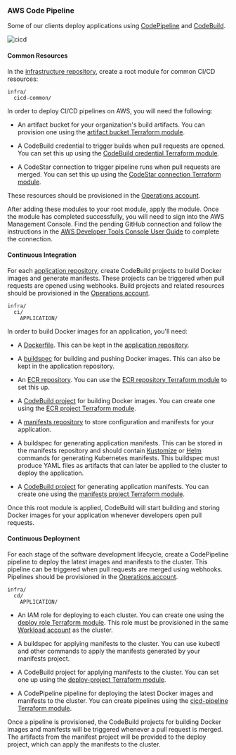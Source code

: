
### AWS Code Pipeline

Some of our clients deploy applications using
[CodePipeline](https://docs.aws.amazon.com/codepipeline/latest/userguide/welcome.html)
and
[CodeBuild](https://docs.aws.amazon.com/codebuild/latest/userguide/welcome.html).

![cicd](./images/cicd.png)

#### Common Resources

In the [infrastructure
repository](../../conventions-and-expectations/repository-conventions/infrastructure-repository.md),
create a root module for common CI/CD resources:

<div class="code panel pdl" style="border-width: 1px;">

<div class="codeContent panelContent pdl">

``` syntaxhighlighter-pre
infra/
  cicd-common/
```

</div>

</div>

In order to deploy CI/CD pipelines on AWS, you will need the following:

  - An artifact bucket for your organization's build artifacts. You can
    provision one using the [artifact bucket Terraform
    module](https://github.com/thoughtbot/terraform-eks-cicd/tree/main/modules/artifact-bucket).

  - A CodeBuild credential to trigger builds when pull requests are
    opened. You can set this up using the [CodeBuild credential
    Terraform
    module](https://github.com/thoughtbot/terraform-eks-cicd/tree/main/modules/codebuild-credential).

  - A CodeStar connection to trigger pipeline runs when pull requests
    are merged. You can set this up using the [CodeStar connection
    Terraform
    module](https://github.com/thoughtbot/terraform-eks-cicd/tree/main/modules/codestar-connection).

These resources should be provisioned in the [Operations
account](../../conventions-and-expectations/account-conventions.md).

After adding these modules to your root module, apply the module. Once
the module has completed successfully, you will need to sign into the
AWS Management Console. Find the pending GitHub connection and follow
the instructions in the [AWS Developer Tools Console User
Guide](https://docs.aws.amazon.com/dtconsole/latest/userguide/connections-update.html)
to complete the connection.

#### Continuous Integration

For each [application
repository](../../conventions-and-expectations/repository-conventions/application-repository.md),
create CodeBuild projects to build Docker images and generate manifests.
These projects can be triggered when pull requests are opened using
webhooks. Build projects and related resources should be provisioned in
the [Operations
account](../../conventions-and-expectations/account-conventions.md).

<div class="code panel pdl" style="border-width: 1px;">

<div class="codeContent panelContent pdl">

``` syntaxhighlighter-pre
infra/
  ci/
    APPLICATION/  
```

</div>

</div>

In order to build Docker images for an application, you'll need:

  - A [Dockerfile](https://docs.docker.com/engine/reference/builder/).
    This can be kept in the [application
    repository](../../conventions-and-expectations/repository-conventions/application-repository.md).

  - A
    [buildspec](https://docs.aws.amazon.com/codebuild/latest/userguide/build-spec-ref.html)
    for building and pushing Docker images. This can also be kept in the
    application repository.

  - An [ECR
    repository](https://docs.aws.amazon.com/AmazonECR/latest/userguide/Repositories.html).
    You can use the [ECR repository Terraform
    module](https://github.com/thoughtbot/terraform-eks-cicd/tree/main/modules/ecr-repository)
    to set this up.

  - A [CodeBuild
    project](https://docs.aws.amazon.com/codebuild/latest/userguide/working-with-build-projects.html)
    for building Docker images. You can create one using the [ECR
    project Terraform
    module](https://github.com/thoughtbot/terraform-eks-cicd/tree/main/modules/ecr-project).

  - A [manifests
    repository](../../conventions-and-expectations/repository-conventions/manifest-repository.md)
    to store configuration and manifests for your application.

  - A buildspec for generating application manifests. This can be stored
    in the manifests repository and should contain
    [Kustomize](https://kustomize.io/) or [Helm](https://helm.sh/)
    commands for generating Kubernetes manifests. This buildspec must
    produce YAML files as artifacts that can later be applied to the
    cluster to deploy the application.

  - A [CodeBuild
    project](https://docs.aws.amazon.com/codebuild/latest/userguide/working-with-build-projects.html)
    for generating application manifests. You can create one using the
    [manifests project Terraform
    module](https://github.com/thoughtbot/terraform-eks-cicd/tree/main/modules/manifests-project).

Once this root module is applied, CodeBuild will start building and
storing Docker images for your application whenever developers open pull
requests.

#### Continuous Deployment

For each stage of the software development lifecycle, create a
CodePipeline pipeline to deploy the latest images and manifests to the
cluster. This pipeline can be triggered when pull requests are merged
using webhooks. Pipelines should be provisioned in the [Operations
account](../../conventions-and-expectations/account-conventions.md).

<div class="code panel pdl" style="border-width: 1px;">

<div class="codeContent panelContent pdl">

``` syntaxhighlighter-pre
infra/
  cd/
    APPLICATION/
```

</div>

</div>

  - An IAM role for deploying to each cluster. You can create one using
    the [deploy role Terraform
    module](https://github.com/thoughtbot/terraform-eks-cicd/tree/main/modules/deploy-role).
    This role must be provisioned in the same [Workload
    account](../../conventions-and-expectations/account-conventions.md)
    as the cluster.

  - A buildspec for applying manifests to the cluster. You can use
    kubectl and other commands to apply the manifests generated by your
    manifests project.

  - A CodeBuild project for applying manifests to the cluster. You can
    set one up using the [deploy-project Terraform
    module](https://github.com/thoughtbot/terraform-eks-cicd/tree/main/modules/deploy-project).

  - A CodePipeline pipeline for deploying the latest Docker images and
    manifests to the cluster. You can create pipelines using the
    [cicd-pipeline Terraform
    module](https://github.com/thoughtbot/terraform-eks-cicd/tree/main/modules/cicd-pipeline).

Once a pipeline is provisioned, the CodeBuild projects for building
Docker images and manifests will be triggered whenever a pull request is
merged. The artifacts from the manifest project will be provided to the
deploy project, which can apply the manifests to the cluster.

